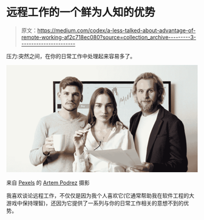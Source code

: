 # 远程工作的一个鲜为人知的优势

> 原文：<https://medium.com/codex/a-less-talked-about-advantage-of-remote-working-af2c718ec080?source=collection_archive---------3----------------------->

压力:突然之间，在你的日常工作中处理起来容易多了。

![](img/d34fc4350b5493665f1947443c091d9f.png)

来自 [Pexels](https://www.pexels.com/photo/businessman-man-person-love-5716029/?utm_content=attributionCopyText&utm_medium=referral&utm_source=pexels) 的 [Artem Podrez](https://www.pexels.com/@artempodrez?utm_content=attributionCopyText&utm_medium=referral&utm_source=pexels) 摄影

我喜欢谈论远程工作，不仅仅是因为我个人喜欢它(它通常帮助我在软件工程的大游戏中保持理智)，还因为它提供了一系列与你的日常工作相关的意想不到的优势。